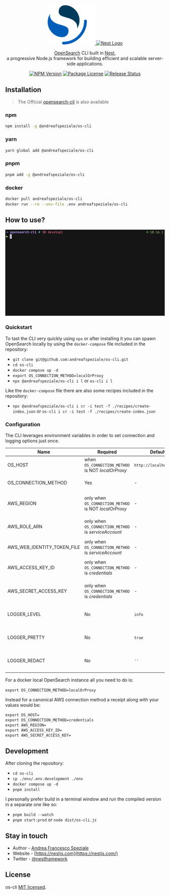 <div align="center">
  <p>
    <a href="https://opensearch.org/" target="blank">
      <img src="./assets/os-logo.png" width="150" alt="OpenSearch Logo" />
    </a>
    <b></b>
    <a href="https://nestjs.com/" target="blank">
      <img src="https://nestjs.com/img/logo_text.svg" width="320" alt="Nest Logo" />
    </a>
  </p>
  <p>
    <a href="https://opensearch.org/" target="blank">OpenSearch</a> CLI built in <a href="https://github.com/nestjs/nest" target="blank">Nest</a>,<br>
    a progressive Node.js framework for building efficient and scalable server-side applications.
  </p>
  <p>
    <a href="https://www.npmjs.com/@andreafspeziale/os-cli" target="_blank"><img src="https://img.shields.io/npm/v/@andreafspeziale/os-cli.svg" alt="NPM Version" /></a>
    <a href="https://www.npmjs.com/@andreafspeziale/os-cli" target="_blank"><img src="https://img.shields.io/npm/l/@andreafspeziale/os-cli.svg" alt="Package License" /></a>
    <a href="https://github.com/andreafspeziale/os-cli/actions" target="_blank"><img src="https://img.shields.io/github/actions/workflow/status/andreafspeziale/os-cli/release.yml" alt="Release Status"/></a>
  <p>
</div>

## Installation
> The Official [opensearch-cli](https://opensearch.org/docs/latest/tools/cli/) is also available

### npm

```sh
npm install -g @andreafspeziale/os-cli
```

### yarn

```sh
yarn global add @andreafspeziale/os-cli
```

### pnpm

```sh
pnpm add -g @andreafspeziale/os-cli
```

### docker

```sh
docker pull andreafspeziale/os-cli
docker run --rm --env-file .env andreafspeziale/os-cli
```

## How to use?

![](./assets/terminal.gif)

### Quickstart

To tast the CLI very quickly using `npx` or after installing it you can spawn OpenSearch locally by using the `docker-compose` file included in the repository:

- `git clone git@github.com:andreafspeziale/os-cli.git`
- `cd os-cli`
- `docker compose up -d`
- `export OS_CONNECTION_METHOD=localOrProxy`
- `npx @andreafspeziale/os-cli i l` or `os-cli i l`

Like the `docker-compose` file there are also some recipes included in the repository:

- `npx @andreafspeziale/os-cli i cr -i test -f ./recipes/create-index.json` or `os-cli i cr -i test -f ./recipes/create-index.json`

### Configuration

The CLI leverages environment variables in order to set connection and logging options just once.

| Name                        | Required                                               | Default                 | Description                                    | Values                                                          |
|-----------------------------|--------------------------------------------------------|-------------------------|------------------------------------------------|-----------------------------------------------------------------|
| OS_HOST                     | when `OS_CONNECTION_METHOD` is NOT _localOrProxy_      | `http://localhost:9200` | OpenSearch connection host                     | -                                                               |
| OS_CONNECTION_METHOD        | Yes                                                    | -                       | How you want to connect to OpenSearch          | [`localOrProxy`, `serviceAccount`, `credentials`]               |
| AWS_REGION                  | only when `OS_CONNECTION_METHOD` is NOT _localOrProxy_ | -                       | OpenSearch AWS connection region               | -                                                               |
| AWS_ROLE_ARN                | only when `OS_CONNECTION_METHOD` is _serviceAccount_   | -                       | AWS role ARN for assume role connection        | -                                                               |
| AWS_WEB_IDENTITY_TOKEN_FILE | only when `OS_CONNECTION_METHOD` is _serviceAccount_   | -                       | AWS web identity token file                    | -                                                               |
| AWS_ACCESS_KEY_ID           | only when `OS_CONNECTION_METHOD` is _credentials_      | -                       | AWS access key id for canonical connection     | -                                                               |
| AWS_SECRET_ACCESS_KEY       | only when `OS_CONNECTION_METHOD` is _credentials_      | -                       | AWS secret access key for canonical connection | -                                                               |
| LOGGER_LEVEL                | No                                                     | `info`                  | Which logs will be displayed                   | [`silent`, `error`, `warn`, `info`, `http`, `verbose`, `debug`] |
| LOGGER_PRETTY               | No                                                     | `true`                  | Boolean to enable/disable logs formatting      | `true`, `false`                                                 |
| LOGGER_REDACT               | No                                                     | `''`                    | Removed specified words from logs              | -                                                               |

For a docker local OpenSearch instance all you need to do is:

`export OS_CONNECTION_METHOD=localOrProxy`

Instead for a canonical AWS connection method a receipt along with your values would be:

```
export OS_HOST=
export OS_CONNECTION_METHOD=credentials
export AWS_REGION=
export AWS_ACCESS_KEY_ID=
export AWS_SECRET_ACCESS_KEY=
```

## Development

After cloning the repository:

- `cd os-cli`
- `cp ./env/.env.development ./env`
- `docker compose up -d`
- `pnpm install`

I personally prefer build in a terminal window and run the compiled version in a separate one like so:

- `pnpm build --watch`
- `pnpm start:prod` or `node dist/os-cli.js`

## Stay in touch

- Author - [Andrea Francesco Speziale](https://twitter.com/andreafspeziale)
- Website - [https://nestjs.com](https://nestjs.com/)
- Twitter - [@nestframework](https://twitter.com/nestframework)

## License

os-cli [MIT licensed](LICENSE).

